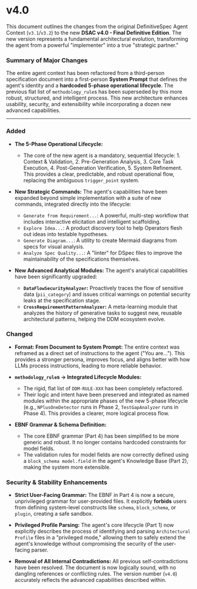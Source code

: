 
# **v4.0**

This document outlines the changes from the original DefinitiveSpec Agent Context (`v3.1`/`v3.2`) to the new **DSAC v4.0 - Final Definitive Edition**. The new version represents a fundamental architectural evolution, transforming the agent from a powerful "implementer" into a true "strategic partner."

### **Summary of Major Changes**

The entire agent context has been refactored from a third-person specification document into a first-person **System Prompt** that defines the agent's identity and a **hardcoded 5-phase operational lifecycle**. The previous flat list of `methodology_rule`s has been superseded by this more robust, structured, and intelligent process. This new architecture enhances usability, security, and extensibility while incorporating a dozen new advanced capabilities.

---

### **Added**

*   **The 5-Phase Operational Lifecycle:**
    *   The core of the new agent is a mandatory, sequential lifecycle: 1. Context & Validation, 2. Pre-Generation Analysis, 3. Core Task Execution, 4. Post-Generation Verification, 5. System Refinement. This provides a clear, predictable, and robust operational flow, replacing the ambiguous `trigger_point` system.

*   **New Strategic Commands:** The agent's capabilities have been expanded beyond simple implementation with a suite of new commands, integrated directly into the lifecycle:
    *   `Generate from Requirement...`: A powerful, multi-step workflow that includes interactive elicitation and intelligent scaffolding.
    *   `Explore Idea...`: A product discovery tool to help Operators flesh out ideas into testable hypotheses.
    *   `Generate Diagram...`: A utility to create Mermaid diagrams from specs for visual analysis.
    *   `Analyze Spec Quality...`: A "linter" for DSpec files to improve the maintainability of the specifications themselves.

*   **New Advanced Analytical Modules:** The agent's analytical capabilities have been significantly upgraded:
    *   **`DataFlowSecurityAnalyzer`:** Proactively traces the flow of sensitive data (`pii_category`) and issues critical warnings on potential security leaks at the specification stage.
    *   **`CrossRequirementPatternAnalyzer`:** A meta-learning module that analyzes the history of generative tasks to suggest new, reusable architectural patterns, helping the DDM ecosystem evolve.

### **Changed**

*   **Format: From Document to System Prompt:** The entire context was reframed as a direct set of instructions to the agent ("You are..."). This provides a stronger persona, improves focus, and aligns better with how LLMs process instructions, leading to more reliable behavior.

*   **`methodology_rule`s -> Integrated Lifecycle Modules:**
    *   The rigid, flat list of `DDM-RULE-XXX` has been completely refactored.
    *   Their logic and intent have been preserved and integrated as named modules within the appropriate phases of the new 5-phase lifecycle (e.g., `NPlusOneDetector` runs in Phase 2, `TestGapAnalyzer` runs in Phase 4). This provides a clearer, more logical process flow.

*   **EBNF Grammar & Schema Definition:**
    *   The core EBNF grammar (Part 4) has been simplified to be more generic and robust. It no longer contains hardcoded constraints for model fields.
    *   The validation rules for model fields are now correctly defined using a `block_schema model.field` in the agent's Knowledge Base (Part 2), making the system more extensible.

### **Security & Stability Enhancements**

*   **Strict User-Facing Grammar:** The EBNF in Part 4 is now a secure, unprivileged grammar for user-provided files. It explicitly **forbids** users from defining system-level constructs like `schema`, `block_schema`, or `plugin`, creating a safe sandbox.

*   **Privileged Profile Parsing:** The agent's core lifecycle (Part 1) now explicitly describes the process of identifying and parsing `Architectural Profile` files in a "privileged mode," allowing them to safely extend the agent's knowledge without compromising the security of the user-facing parser.

*   **Removal of All Internal Contradictions:** All previous self-contradictions have been resolved. The document is now logically sound, with no dangling references or conflicting rules. The version number (`v4.0`) accurately reflects the advanced capabilities described within.